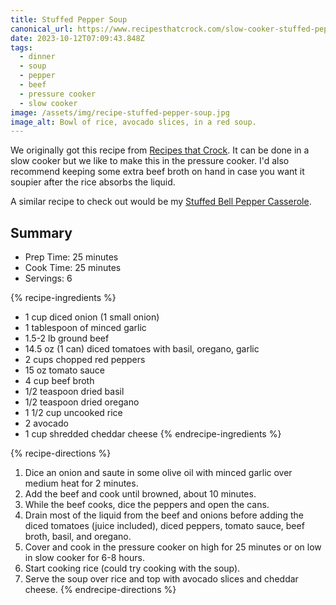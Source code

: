 ```yaml
---
title: Stuffed Pepper Soup
canonical_url: https://www.recipesthatcrock.com/slow-cooker-stuffed-pepper-soup/
date: 2023-10-12T07:09:43.848Z
tags:
  - dinner
  - soup
  - pepper
  - beef
  - pressure cooker
  - slow cooker
image: /assets/img/recipe-stuffed-pepper-soup.jpg
image_alt: Bowl of rice, avocado slices, in a red soup.
---
```


We originally got this recipe from [Recipes that Crock](https://www.recipesthatcrock.com/slow-cooker-stuffed-pepper-soup/).
It can be done in a slow cooker but we like to make this in the pressure cooker.
I'd also recommend keeping some extra beef broth on hand in case you want it soupier after the rice absorbs the liquid.

A similar recipe to check out would be my [Stuffed Bell Pepper Casserole](/recipes/2022/03/14/stuffed-bell-pepper-casserole/).

## Summary

- Prep Time: 25 minutes
- Cook Time: 25 minutes
- Servings: 6

{% recipe-ingredients %}

- 1 cup diced onion (1 small onion)
- 1 tablespoon of minced garlic
- 1.5-2 lb ground beef
- 14.5 oz (1 can) diced tomatoes with basil, oregano, garlic
- 2 cups chopped red peppers
- 15 oz tomato sauce
- 4 cup beef broth
- 1/2 teaspoon dried basil
- 1/2 teaspoon dried oregano
- 1 1/2 cup uncooked rice
- 2 avocado
- 1 cup shredded cheddar cheese
{% endrecipe-ingredients %}

{% recipe-directions %}

1. Dice an onion and saute in some olive oil with minced garlic over medium heat for 2 minutes.
1. Add the beef and cook until browned, about 10 minutes.
1. While the beef cooks, dice the peppers and open the cans.
1. Drain most of the liquid from the beef and onions before adding the diced tomatoes (juice included), diced peppers, tomato sauce, beef broth, basil, and oregano.
1. Cover and cook in the pressure cooker on high for 25 minutes or on low in slow cooker for 6-8 hours.
1. Start cooking rice (could try cooking with the soup).
1. Serve the soup over rice and top with avocado slices and cheddar cheese.
{% endrecipe-directions %}
